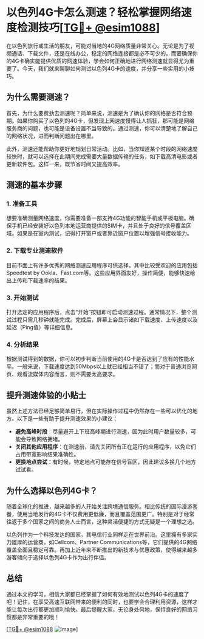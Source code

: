 # 以色列4G卡怎么测速？轻松掌握网络速度检测技巧[[TG💪+ @esim1088](https://t.me/s/esim1088)]

在以色列旅行或生活的朋友，可能对当地的4G网络质量非常关心。无论是为了视频通话、下载文件，还是在线办公，稳定的网络连接都是必不可少的。而要确保你的4G卡确实能提供优质的网速体验，学会如何正确地进行网络测速就显得尤为重要了。今天，我们就来聊聊如何测试以色列4G卡的速度，并分享一些实用的小技巧。

## 为什么需要测速？

首先，为什么要费劲去测速呢？简单来说，测速是为了确认你的网络是否符合预期。如果你购买了以色列的4G卡，但发现上网速度慢得让人抓狂，那可能是网络服务商的问题，也可能是设备设置不当导致的。通过测速，你可以清楚地了解自己的网络状况，进而判断问题出在哪里。

此外，测速还能帮助你更好地规划日常活动。比如，当你知道某个时段的网络速度较快时，就可以选择在此期间完成需要大量数据传输的任务，如下载高清电影或者更新软件包。这样一来，既节省时间又提高效率。

## 测速的基本步骤

### 1. 准备工具
想要准确测量网络速度，你需要准备一部支持4G功能的智能手机或平板电脑。确保手机已经安装好以色列本地运营商提供的SIM卡，并且处于良好的信号覆盖区域。如果是在室内测试，记得打开窗户或者靠近窗户位置以增强信号接收能力。

### 2. 下载专业测速软件
目前市面上有许多优秀的网络测速应用程序可供选择。其中比较受欢迎的应用包括Speedtest by Ookla、Fast.com等。这些应用界面友好，操作简便，能够快速给出上传和下载速率的结果。

### 3. 开始测试
打开选定的应用程序后，点击“开始”按钮即可启动测速过程。通常情况下，整个测试过程只需几秒钟就能完成。完成后，屏幕上会显示诸如下载速度、上传速度以及延迟（Ping值）等详细信息。

### 4. 分析结果
根据测试得到的数据，你可以初步判断当前使用的4G卡是否达到了应有的性能水平。一般来说，下载速度达到50Mbps以上就已经相当不错了；而对于普通浏览网页、观看流媒体内容而言，则不需要太高要求。

## 提升测速体验的小贴士

虽然上述方法已经足够简单易行，但在实际操作过程中仍然存在一些可以优化的地方。以下是一些有助于提升测速效果的小建议：

- **避免高峰时段**：尽量避开上下班高峰期进行测速，因为此时用户数量较多，可能会导致网络拥堵。
- **关闭其他应用程序**：在测速前，请先关闭所有正在运行的应用程序，以免它们占用带宽影响结果准确性。
- **更换地点尝试**：有时候，特定地点可能存在信号盲区，因此建议多换几个地方试试看。

## 为什么选择以色列4G卡？

随着全球化的推进，越来越多的人开始关注跨境通信服务。相比传统的国际漫游套餐，使用当地发行的4G卡不仅费用更低廉，而且覆盖范围更广。特别是对于经常往返于多个国家之间的商务人士而言，这种灵活便捷的方式无疑是一个理想之选。

以色列作为一个科技发达的国家，其电信行业同样走在世界前沿。这里拥有多家实力雄厚的运营商，如Cellcom、Partner Communications等，它们提供的4G网络覆盖全面且稳定可靠。再加上近年来不断推出的新技术与优惠政策，使得越来越多游客倾向于选择以色列4G卡作为出行伴侣。

## 总结

通过本文的学习，相信大家都已经掌握了如何有效地测试以色列4G卡的速度了吧！记住，在享受高速互联网带来的便利的同时，也要学会合理利用资源，这样才能让每次出行都更加顺利愉快。最后提醒大家，无论身处何地，保持良好的网络习惯都是非常重要的哦！

[[TG💪+ @esim1088](https://t.me/s/esim1088) ![Image](https://i.postimg.cc/4NQfJmqS/Snipaste-2025-05-13-00-14-12.png)]